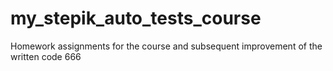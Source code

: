 # my_stepik_auto_tests_course
Homework assignments for the course and subsequent improvement of the written code
666
